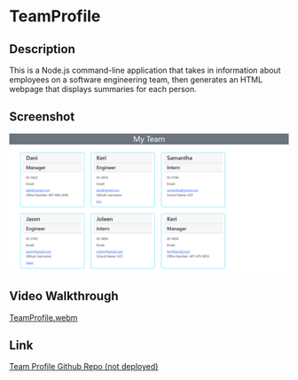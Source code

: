 # TeamProfile

## Description

This is a Node.js command-line application that takes in information about employees on a software engineering team, then generates an HTML webpage that displays summaries for each person.

## Screenshot

![image](./images/Screenshot.png)

## Video Walkthrough

[TeamProfile.webm](https://user-images.githubusercontent.com/116910257/219989991-e57e5ddf-ce06-4217-bbb7-f8d15645f328.webm)

## Link

<a href=https://github.com/shobannah/TeamProfile.git> Team Profile Github Repo (not deployed)
